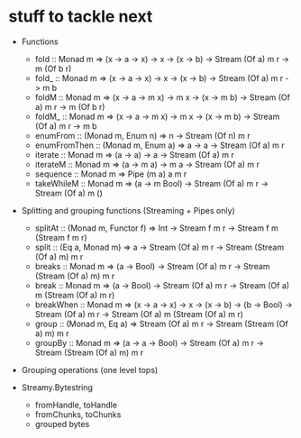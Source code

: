 # stuff to tackle next

- Functions
    - fold :: Monad m => (x -> a -> x) -> x -> (x -> b) -> Stream (Of a) m r -> m (Of b r)
    - fold_ :: Monad m => (x -> a -> x) -> x -> (x -> b) -> Stream (Of a) m r -> m b
    - foldM :: Monad m => (x -> a -> m x) -> m x -> (x -> m b) -> Stream (Of a) m r -> m (Of b r)
    - foldM_ :: Monad m => (x -> a -> m x) -> m x -> (x -> m b) -> Stream (Of a) m r -> m b
    - enumFrom :: (Monad m, Enum n) => n -> Stream (Of n) m r
    - enumFromThen :: (Monad m, Enum a) => a -> a -> Stream (Of a) m r
    - iterate :: Monad m => (a -> a) -> a -> Stream (Of a) m r 
    - iterateM :: Monad m => (a -> m a) -> m a -> Stream (Of a) m r
    - sequence :: Monad m => Pipe (m a) a m r
    - takeWhileM :: Monad m => (a -> m Bool) -> Stream (Of a) m r -> Stream (Of a) m ()

- Splitting and grouping functions (Streaming + Pipes only)
    - splitAt :: (Monad m, Functor f) => Int -> Stream f m r -> Stream f m (Stream f m r)
    - split :: (Eq a, Monad m) => a -> Stream (Of a) m r -> Stream (Stream (Of a) m) m r
    - breaks :: Monad m => (a -> Bool) -> Stream (Of a) m r -> Stream (Stream (Of a) m) m r
    - break :: Monad m => (a -> Bool) -> Stream (Of a) m r -> Stream (Of a) m (Stream (Of a) m r)
    - breakWhen :: Monad m => (x -> a -> x) -> x -> (x -> b) -> (b -> Bool) -> Stream (Of a) m r -> Stream (Of a) m (Stream (Of a) m r)
    - group :: (Monad m, Eq a) => Stream (Of a) m r -> Stream (Stream (Of a) m) m r
    - groupBy :: Monad m => (a -> a -> Bool) -> Stream (Of a) m r -> Stream (Stream (Of a) m) m r

- Grouping operations (one level tops)

- Streamy.Bytestring
    - fromHandle, toHandle
    - fromChunks, toChunks
    - grouped bytes
    
